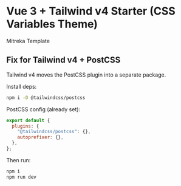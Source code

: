 # Vue 3 + Tailwind v4 Starter (CSS Variables Theme)

Mitreka Template

## Fix for Tailwind v4 + PostCSS

Tailwind v4 moves the PostCSS plugin into a separate package.

Install deps:

```bash
npm i -D @tailwindcss/postcss
```

PostCSS config (already set):

```js
export default {
  plugins: {
    "@tailwindcss/postcss": {},
    autoprefixer: {},
  },
};
```

Then run:

```bash
npm i
npm run dev
```
